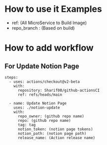 # How to use it Examples
* ref: (All MicroService to Build Image)
* repo_branch : (Based on build)

# How to add workflow

## For Update Notion Page

    steps:
      - uses: actions/checkout@v2-beta
        with:
          repository: Sharif08/github-actionsCI
          ref: refs/heads/main

      - name: Update Notion Page
        uses: ./notion-update
        with:
          repo_owner: (github repo name)
          repo: (github repo name)
          tag: tag
          notion_token: (notion page tokens)
          notion_path: (notion page path)
          release_name: (Action release name)
          